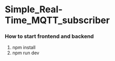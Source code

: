 # Simple_Real-Time_MQTT_subscriber

### How to start frontend and backend

1. npm install
2. npm run dev
